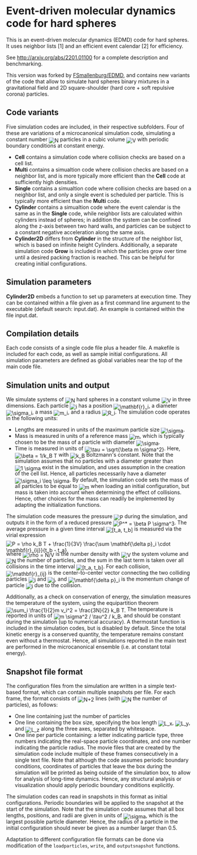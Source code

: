 # Event-driven molecular dynamics code for hard spheres

This is an event-driven molecular dynamics (EDMD) code for hard spheres. It uses neighbor lists [1] and an efficient event calendar [2] for efficiency.

See http://arxiv.org/abs/2201.01100 for a complete description and benchmarking.

This version was forked by [FSmallenburg/EDMD](https://github.com/FSmallenburg/EDMD), and contains new variants of the code that allow to simulate hard spheres binary mixtures in a gravitational field and 2D square-shoulder (hard core + soft repulsive corona) particles.

## Code variants

Five simulation codes are included, in their respective subfolders. Four of these are variations of a microcanonical simulation code, simulating a constant number <img alt="N" src="https://render.githubusercontent.com/render/math?math=N" style="transform: translateY(20%);" /> particles in a cubic volume <img alt="V" src="https://render.githubusercontent.com/render/math?math=V" style="transform: translateY(20%);" /> with periodic boundary conditions at constant energy.
* **Cell** contains a simulation code where collision checks are based on a cell list.
* **Multi** contains a simualtion code where collision checks are based on a neighbor list, and is more typically more efficient than the **Cell** code at sufficiently high densities.
* **Single** contains a simualtion code where collision checks are based on a neighbor list, and only a single event is scheduled per particle. This is typically more efficient than the **Multi** code.
* **Cylinder** contains a simualtion code where the event calendar is the same as in the **Single** code, while neighbor lists are calculated within cylinders instead of spheres; in addition the system can be confined along the z-axis between two hard walls, and particles can be subject to a constant negative acceleration along the same axis.
* **Cylinder2D** differs from **Cylinder** in the structure of the neighbor list, which is based on infinite height Cylinders.
Additionally, a separate simulation code **Grow** is included in which the particles grow over time until a desired packing fraction is reached. This can be helpful for creating initial configurations.

## Simulation parameters

**Cylinder2D** embeds a function to set up parameters at execution time. They can be contained within a file given as a first command line argument to the executable (default search: input.dat). An example is contained within the file input.dat.

## Compilation details

Each code consists of a single code file plus a header file. A makefile is included for each code, as well as sample initial configurations. All simulation parameters are defined as global variables near the top of the main code file.

## Simulation units and output

We simulate systems of <img alt="N" src="https://render.githubusercontent.com/render/math?math=N" style="transform: translateY(20%);" /> hard spheres in a constant volume <img alt="V" src="https://render.githubusercontent.com/render/math?math=V" style="transform: translateY(20%);" /> in three dimensions. Each particle <img alt="i" src="https://render.githubusercontent.com/render/math?math=i" style="transform: translateY(20%);" /> has a position <img alt="\mathbf{r}_i" src="https://render.githubusercontent.com/render/math?math=%5Cmathbf%7Br%7D_i" style="transform: translateY(20%);" />, a diameter <img alt="\sigma_i" src="https://render.githubusercontent.com/render/math?math=%5Csigma_i" style="transform: translateY(20%);" />, a mass <img alt="m_i" src="https://render.githubusercontent.com/render/math?math=m_i" style="transform: translateY(20%);" />, and a radius <img alt="R_i" src="https://render.githubusercontent.com/render/math?math=R_i" style="transform: translateY(20%);" />.
The simulation code operates in the following units:
* Lengths are measured in units of the maximum particle size <img alt="\sigma" src="https://render.githubusercontent.com/render/math?math=%5Csigma" style="transform: translateY(20%);" />.
* Mass is measured in units of a reference mass <img alt="m" src="https://render.githubusercontent.com/render/math?math=m" style="transform: translateY(20%);" />, which is typically chosen to be the mass of a particle with diameter <img alt="\sigma" src="https://render.githubusercontent.com/render/math?math=%5Csigma" style="transform: translateY(20%);" />.
* Time is measured in units of <img alt="\tau = \sqrt{\beta m \sigma^2}" src="https://render.githubusercontent.com/render/math?math=%5Ctau%20%3D%20%5Csqrt%7B%5Cbeta%20m%20%5Csigma%5E2%7D" style="transform: translateY(20%);" />. Here, <img alt="\beta = 1/k_B T" src="https://render.githubusercontent.com/render/math?math=%5Cbeta%20%3D%201%2Fk_B%20T" style="transform: translateY(20%);" /> with <img alt="k_B" src="https://render.githubusercontent.com/render/math?math=k_B" style="transform: translateY(20%);" /> Boltzmann's constant.
Note that the simulation assumes that no particles with a diameter greater than <img alt="1 \sigma" src="https://render.githubusercontent.com/render/math?math=1%20%5Csigma" style="transform: translateY(20%);" /> exist in the simulation, and uses assumption in the creation of the cell list. Hence, all particles necessarily have a diameter <img alt="\sigma_i \leq \sigma" src="https://render.githubusercontent.com/render/math?math=%5Csigma_i%20%5Cleq%20%5Csigma" style="transform: translateY(20%);" />. By default, the simulation code sets the mass of all particles to be equal to <img alt="m" src="https://render.githubusercontent.com/render/math?math=m" style="transform: translateY(20%);" /> when loading an initial configuration, but mass is taken into account when determining the effect of collisions. Hence, other choices for the mass can readily be implemented by adapting the initialization functions.

The simulation code measures the pressure <img alt="P" src="https://render.githubusercontent.com/render/math?math=P" style="transform: translateY(20%);" /> during the simulation, and outputs it in the form of a reduced pressure <img alt="P^* = \beta P \sigma^3" src="https://render.githubusercontent.com/render/math?math=P%5E%2a%20%3D%20%5Cbeta%20P%20%5Csigma%5E3" style="transform: translateY(20%);" />. The average pressure in a given time interval <img alt="[t_a, t_b]" src="https://render.githubusercontent.com/render/math?math=%5Bt_a%2C%20t_b%5D" style="transform: translateY(20%);" /> is measured via the virial expression
<img alt="P = \rho k_B T + \frac{1}{3V} \frac{\sum  \mathbf{\delta p}_i \cdot \mathbf{r}_{ij}}{t_b - t_a}," src="https://render.githubusercontent.com/render/math?math=P%20%3D%20%5Crho%20k_B%20T%20%2B%20%5Cfrac%7B1%7D%7B3V%7D%20%5Cfrac%7B%5Csum%20%20%5Cmathbf%7B%5Cdelta%20p%7D_i%20%5Ccdot%20%5Cmathbf%7Br%7D_%7Bij%7D%7D%7Bt_b%20-%20t_a%7D%2C" style="transform: translateY(20%);" />
where  <img alt="\rho = N/V" src="https://render.githubusercontent.com/render/math?math=%5Crho%20%3D%20N%2FV" style="transform: translateY(20%);" /> is the number density with <img alt="V" src="https://render.githubusercontent.com/render/math?math=V" style="transform: translateY(20%);" /> the system volume and <img alt="N" src="https://render.githubusercontent.com/render/math?math=N" style="transform: translateY(20%);" /> the number of particles, and the sum in the last term is taken over all collisions in the time interval <img alt="[t_a, t_b]" src="https://render.githubusercontent.com/render/math?math=%5Bt_a%2C%20t_b%5D" style="transform: translateY(20%);" />. For each collision, <img alt="\mathbf{r}_{ij}" src="https://render.githubusercontent.com/render/math?math=%5Cmathbf%7Br%7D_%7Bij%7D" style="transform: translateY(20%);" /> is the center-to-center vector connecting the two colliding particles <img alt="i" src="https://render.githubusercontent.com/render/math?math=i" style="transform: translateY(20%);" /> and <img alt="j" src="https://render.githubusercontent.com/render/math?math=j" style="transform: translateY(20%);" />, and <img alt="\mathbf{\delta p}_i" src="https://render.githubusercontent.com/render/math?math=%5Cmathbf%7B%5Cdelta%20p%7D_i" style="transform: translateY(20%);" /> is the momentum change of particle <img alt="i" src="https://render.githubusercontent.com/render/math?math=i" style="transform: translateY(20%);" /> due to the collision.

Additionally, as a check on conservation of energy, the simulation measures the temperature of the system, using the equipartition theorem
<img alt="\sum_i \frac{1}{2}m v_i^2 = \frac{3N}{2} k_B T." src="https://render.githubusercontent.com/render/math?math=%5Csum_i%20%5Cfrac%7B1%7D%7B2%7Dm%20v_i%5E2%20%3D%20%5Cfrac%7B3N%7D%7B2%7D%20k_B%20T." style="transform: translateY(20%);" />
The temperature is reported in units of <img alt="m \sigma^2 / \tau^2 / k_B" src="https://render.githubusercontent.com/render/math?math=m%20%5Csigma%5E2%20%2F%20%5Ctau%5E2%20%2F%20k_B" style="transform: translateY(20%);" />, and should be constant during the simulation (up to numerical accuracy). A thermostat function is included in the simulation codes, but is disabled by default. Since the total kinetic energy is a conserved quantity, the temperature remains constant even without a thermostat. Hence, all simulations reported in the main text are performed in the microcanonical ensemble (i.e. at constant total energy).

## Snapshot file format

The configuration files from the simulation are written in a simple text-based format, which can contain multiple snapshots per file. For each frame, the format consists of <img alt="N+2" src="https://render.githubusercontent.com/render/math?math=N%2B2" style="transform: translateY(20%);" /> lines (with <img alt="N" src="https://render.githubusercontent.com/render/math?math=N" style="transform: translateY(20%);" /> the number of particles), as follows:
* One line containing just the number of particles
* One line containing the box size, specifying the box length <img alt="L_x" src="https://render.githubusercontent.com/render/math?math=L_x" style="transform: translateY(20%);" />, <img alt="L_y" src="https://render.githubusercontent.com/render/math?math=L_y" style="transform: translateY(20%);" />, and <img alt="L_z" src="https://render.githubusercontent.com/render/math?math=L_z" style="transform: translateY(20%);" /> along the three axes, separated by whitespace.
* One line per particle containing: a letter indicating particle type, three numbers indicating the real-space particle coordinates, and one number indicating the particle radius.
The movie files that are created by the simulation code include multiple of these frames consecutively in a single text file. Note that although the code assumes periodic boundary conditions, coordinates of particles that leave the box during the simulation will be printed as being outside of the simulation box, to allow for analysis of long-time dynamics. Hence, any structural analysis or visualization should apply periodic boundary conditions explicitly.

The simulation codes can read in snapshots in this format as initial configurations. Periodic boundaries will be applied to the snapshot at the start of the simulation.  Note that the simulation code assumes that all box lengths, positions, and radii are given in units of <img alt="\sigma" src="https://render.githubusercontent.com/render/math?math=%5Csigma" style="transform: translateY(20%);" />, which is the largest possible particle diameter. Hence, the radius of a particle in the initial configuration should never be given as a number larger than 0.5.

Adaptation to different configuration file formats can be done via modification of the ``loadparticles``, ``write``, and ``outputsnapshot`` functions.
